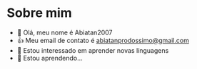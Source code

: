 # Sobre mim 
- 👋 Olá, meu nome é Abiatan2007
- 👍 Meu email de contato é abiatanprodossimo@gmail.com
- 👀 Estou interessado em aprender novas línguagens
- 🌱 Estou aprendendo...
